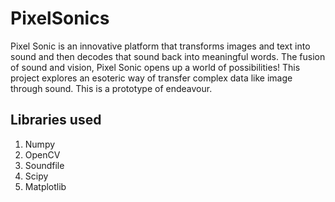 # PixelSonics
 Pixel Sonic is an innovative platform that transforms images and text into sound and then decodes that sound back into meaningful words. The fusion of sound and vision, Pixel Sonic opens up a world of possibilities! This project explores an esoteric way of transfer complex data like image through sound. This is a prototype of endeavour.
## Libraries used
1. Numpy
2. OpenCV
3. Soundfile
4. Scipy
5. Matplotlib
